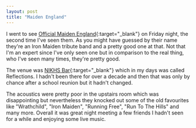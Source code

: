 ```yaml
---
layout: post
title: "Maiden England"
---
```


I went to see [Official Maiden England](http://www.maiden-england.co.uk){:target="_blank"} on Friday night, the second time I've seen them. As you might have 
guessed by their name they're an Iron Maiden tribute band and a pretty good one at that. Not that I'm an expert since I've only seen one but in comparison to 
the real thing, who I've seen many times, they're pretty good.

The venue was [NIKHS Bar](http://www.nikhs.co.uk){:target="_blank"} which in my days was called Reflections. I hadn't been there for over a decade and then that 
was only by chance after a school reunion but it hadn't changed.

The acoustics were pretty poor in the upstairs room which was disappointing but nevertheless they knocked out some of the old favourites like "Wrathchild", 
"Iron Maiden", "Running Free", "Run To The Hills" and many more. Overall it was great night meeting a few friends I hadn't seen for a while and enjoying some live 
music.